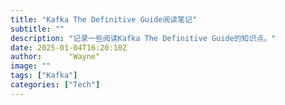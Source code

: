 ```yaml
---
title: "Kafka The Definitive Guide阅读笔记"
subtitle: ""
description: "记录一些阅读Kafka The Definitive Guide的知识点。"
date: 2025-01-04T16:20:10Z
author:      "Wayne"
image: ""
tags: ["Kafka"]
categories: ["Tech"]
---
```

